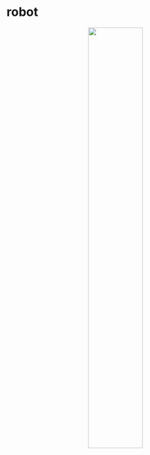 # robot


<p align="center">
  <img src="https://github.com/Skymind24/robot/assets/114856550/bd6e95cc-5e34-4364-956d-985c213553cf" width="50%" height="50%">
</p>
